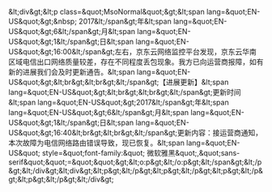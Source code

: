 &amp;lt;div&amp;gt;&amp;lt;p class=&amp;quot;MsoNormal&amp;quot;&amp;gt;&amp;lt;span lang=&amp;quot;EN-US&amp;quot;&amp;gt;&amp;nbsp; 2017&amp;lt;/span&amp;gt;年&amp;lt;span lang=&amp;quot;EN-US&amp;quot;&amp;gt;6&amp;lt;/span&amp;gt;月&amp;lt;span lang=&amp;quot;EN-US&amp;quot;&amp;gt;1&amp;lt;/span&amp;gt;日&amp;lt;span lang=&amp;quot;EN-US&amp;quot;&amp;gt;16:00&amp;lt;/span&amp;gt;左右，京东云网络监控平台发现，京东云华南区域电信出口网络质量较差，存在不同程度丢包现象。我方已向运营商报障，如有新的进展我们会及时更新通告。&amp;lt;span lang=&amp;quot;EN-US&amp;quot;&amp;gt;&amp;lt;br&amp;gt;&amp;lt;br&amp;gt;&amp;lt;/span&amp;gt;【进展更新】&amp;lt;span lang=&amp;quot;EN-US&amp;quot;&amp;gt;&amp;lt;br&amp;gt;&amp;lt;br&amp;gt;&amp;lt;/span&amp;gt;更新时间&amp;lt;span lang=&amp;quot;EN-US&amp;quot;&amp;gt;2017&amp;lt;/span&amp;gt;年&amp;lt;span lang=&amp;quot;EN-US&amp;quot;&amp;gt;6&amp;lt;/span&amp;gt;月&amp;lt;span lang=&amp;quot;EN-US&amp;quot;&amp;gt;1&amp;lt;/span&amp;gt;日&amp;lt;span lang=&amp;quot;EN-US&amp;quot;&amp;gt;16:40&amp;lt;br&amp;gt;&amp;lt;br&amp;gt;&amp;lt;/span&amp;gt;更新内容：接运营商通知，本次故障为电信网络路由错误导致，现已恢复。&amp;lt;span lang=&amp;quot;EN-US&amp;quot; style=&amp;quot;font-family:&amp;quot; 微软雅黑&amp;quot;,&amp;quot;sans-serif&amp;quot;&amp;quot;=&amp;quot;&amp;quot;&amp;gt;&amp;lt;o:p&amp;gt;&amp;lt;/o:p&amp;gt;&amp;lt;/span&amp;gt;&amp;lt;/p&amp;gt;&amp;lt;/div&amp;gt;&amp;lt;div&amp;gt;&amp;lt;p&amp;gt;&amp;lt;/p&amp;gt;&amp;lt;p&amp;gt;&amp;lt;/p&amp;gt;&amp;lt;p&amp;gt;&amp;lt;/p&amp;gt;&amp;lt;p&amp;gt;&amp;lt;/p&amp;gt;&amp;lt;/div&amp;gt;